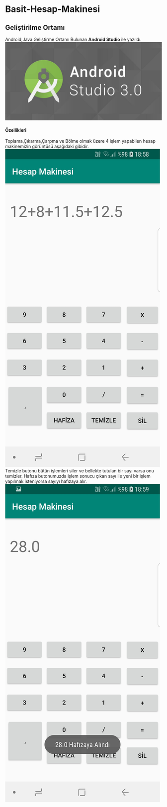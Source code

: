 # Basit-Hesap-Makinesi

## Geliştirilme Ortamı
Android,Java Geliştirme Ortamı Bulunan **Android Studio** ile yazıldı.<br>
![Android Studio Resmi](https://github.com/ulusoyomer/Basit-Hesap-Makinesi/blob/master/img/androids.jpeg)
#### Özellikleri
Toplama,Çıkarma,Çarpma ve Bölme olmak üzere 4 işlem yapabilen hesap makinemizin görüntüsü aşağıdaki gibidir.
![Hesap Makinesi Resmi](https://github.com/ulusoyomer/Basit-Hesap-Makinesi/blob/master/img/islem.jpg)
Temizle butonu bütün işlemleri siler ve bellekte tutulan bir sayı varsa onu temizler.
Hafıza butonumuzda işlem sonucu çıkan sayı ile yeni bir işlem yapılmak isteniyorsa sayıyı hafızaya alır.
![Hafıza Butonu](https://github.com/ulusoyomer/Basit-Hesap-Makinesi/blob/master/img/hafiza.jpg)
